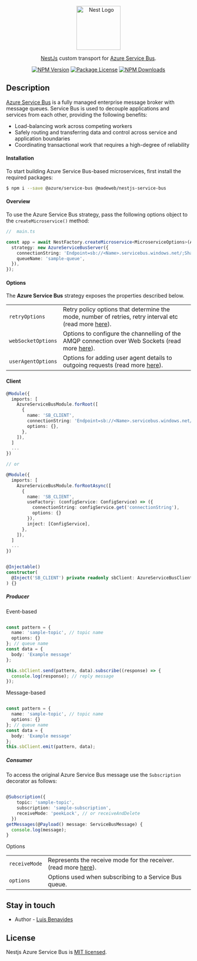 <p align="center">
  <a href="http://nestjs.com/" target="blank"><img src="https://nestjs.com/img/logo-small.svg" width="120" alt="Nest Logo" /></a>
</p>

[circleci-image]: https://img.shields.io/circleci/build/github/nestjs/nest/master?token=abc123def456
[circleci-url]: https://circleci.com/gh/nestjs/nest

  <p align="center"><a href="https://nestjs.com" target="_blank">NestJs</a> custom transport for <a href="https://docs.microsoft.com/en-us/azure/service-bus-messaging/service-bus-messaging-overview" target="_blank">Azure Service Bus</a>.</p>
    <p align="center">
<a href="https://www.npmjs.com/~niur" target="_blank"><img src="https://img.shields.io/npm/v/@niur/nestjs-service-bus.svg" alt="NPM Version" /></a>
<a href="https://www.npmjs.com/~niur" target="_blank"><img src="https://img.shields.io/npm/l/@niur/nestjs-service-bus.svg" alt="Package License" /></a>
<a href="https://www.npmjs.com/~niur" target="_blank"><img src="https://img.shields.io/npm/dm/@niur/nestjs-service-bus.svg" alt="NPM Downloads" /></a>
</p>

## Description

<a href="https://azure.microsoft.com/en-us/services/service-bus/#overview" target="_blank">Azure Service Bus</a> is a fully managed enterprise message broker with message queues. Service Bus is used to decouple applications and services from each other, providing the following benefits:

- Load-balancing work across competing workers
- Safely routing and transferring data and control across service and application boundaries
- Coordinating transactional work that requires a high-degree of reliability

#### Installation

To start building Azure Service Bus-based microservices, first install the required packages:

```bash
$ npm i --save @azure/service-bus @madeweb/nestjs-service-bus
```
#### Overview

To use the Azure Service Bus strategy, pass the following options object to the `createMicroservice()` method:

```typescript
//  main.ts

const app = await NestFactory.createMicroservice<MicroserviceOptions>(AppModule, {
  strategy: new AzureServiceBusServer({
    connectionString: 'Endpoint=sb://<Name>.servicebus.windows.net/;SharedAccessKeyName=<SharedAccessKeyName>;SharedAccessKey=<SharedAccessKey>',
    queueName: 'sample-queue',
  }),
});

```
#### Options

The <strong>Azure Service Bus</strong> strategy exposes the properties described below.

<table>
  <tr>
    <td><code>retryOptions</code></td>
    <td>Retry policy options that determine the mode, number of retries, retry interval etc (read more <a href="https://docs.microsoft.com/en-us/javascript/api/@azure/service-bus/servicebusclientoptions?view=azure-node-latest#@azure-service-bus-servicebusclientoptions-retryoptions" rel="nofollow" target="_blank">here</a>).</td>
  </tr>
  <tr>
    <td><code>webSocketOptions</code></td>
    <td>Options to configure the channelling of the AMQP connection over Web Sockets (read more <a href="https://docs.microsoft.com/en-us/javascript/api/@azure/service-bus/servicebusclientoptions?view=azure-node-latest#@azure-service-bus-servicebusclientoptions-websocketoptions" rel="nofollow" target="_blank">here</a>).</td>
  </tr>
  <tr>
    <td><code>userAgentOptions</code></td>
    <td>Options for adding user agent details to outgoing requests (read more <a href="https://docs.microsoft.com/en-us/javascript/api/@azure/service-bus/servicebusclientoptions?view=azure-node-latest#@azure-service-bus-servicebusclientoptions-useragentoptions" rel="nofollow" target="_blank">here</a>).</td>
  </tr>
</table>

#### Client

```typescript
@Module({
  imports: [
    AzureServiceBusModule.forRoot([
      {
        name: 'SB_CLIENT',
        connectionString: 'Endpoint=sb://<Name>.servicebus.windows.net/;SharedAccessKeyName=<SharedAccessKeyName>;SharedAccessKey=<SharedAccessKey>',
        options: {},
      },
    ]),
  ]
  ...
})

// or

@Module({
  imports: [
    AzureServiceBusModule.forRootAsync([
      {
        name: 'SB_CLIENT',
        useFactory: (configService: ConfigService) => ({
          connectionString: configService.get('connectionString'),
          options: {}
        }),
        inject: [ConfigService],
      },
    ]),
  ]
  ...
})

```

```typescript

@Injectable()
constructor(
  @Inject('SB_CLIENT') private readonly sbClient: AzureServiceBusClientProxy,
) {}

```

##### Producer

Event-based

```typescript

const pattern = {
  name: 'sample-topic', // topic name
  options: {}
}; // queue name
const data = {
  body: 'Example message'
};

this.sbClient.send(pattern, data).subscribe((response) => {
  console.log(response); // reply message
});

```

Message-based

```typescript

const pattern = {
  name: 'sample-topic', // topic name
  options: {}
}; // queue name
const data = {
  body: 'Example message'
};
this.sbClient.emit(pattern, data);
```


##### Consumer

To access the original Azure Service Bus message use the `Subscription` decorator as follows:


```typescript

@Subscription({
    topic: 'sample-topic',
    subscription: 'sample-subscription',
    receiveMode: 'peekLock', // or receiveAndDelete
  })
getMessages(@Payload() message: ServiceBusMessage) {
  console.log(message);
}
```

Options

<table>
  <tr>
    <td><code>receiveMode</code></td>
    <td>Represents the receive mode for the receiver. (read more <a href="https://docs.microsoft.com/azure/service-bus-messaging/message-transfers-locks-settlement#peeklock" rel="nofollow" target="_blank">here</a>).</td>
  </tr>
  <tr>
    <td><code>options</code></td>
    <td>Options used when subscribing to a Service Bus queue.</td>
  </tr>
</table>



## Stay in touch

* Author - [Luis Benavides](https://github.com/luis199230)

## License
Nestjs Azure Service Bus is [MIT licensed](LICENSE).